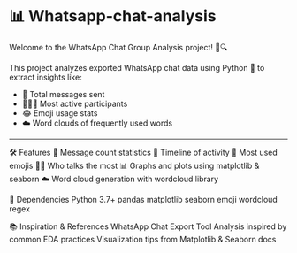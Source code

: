#  📊 Whatsapp-chat-analysis

Welcome to the WhatsApp Chat Group Analysis project! 📱🔍

This project analyzes exported WhatsApp chat data using Python 🐍 to extract insights like:
- 💬 Total messages sent
- 🧑‍🤝‍🧑 Most active participants
- 😂 Emoji usage stats
- ☁️ Word clouds of frequently used words

---

🛠️ Features
🔢 Message count statistics
📅 Timeline of activity
🌟 Most used emojis
🧑‍💼 Who talks the most
📊 Graphs and plots using matplotlib & seaborn
☁️ Word cloud generation with wordcloud library


📌 Dependencies
Python 3.7+
pandas
matplotlib
seaborn
emoji
wordcloud
regex


📚 Inspiration & References
WhatsApp Chat Export Tool
Analysis inspired by common EDA practices
Visualization tips from Matplotlib & Seaborn docs
